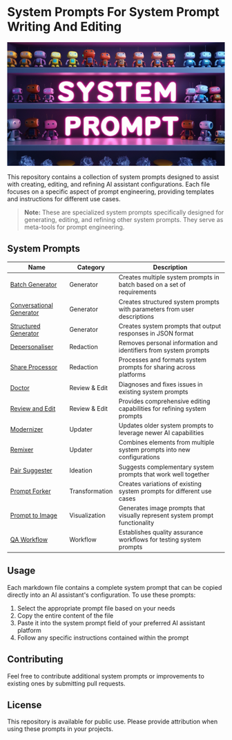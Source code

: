 # System Prompts For System Prompt Writing And Editing

![alt text](banner.webp)

This repository contains a collection of system prompts designed to assist with creating, editing, and refining AI assistant configurations. Each file focuses on a specific aspect of prompt engineering, providing templates and instructions for different use cases.

> **Note:** These are specialized system prompts specifically designed for generating, editing, and refining other system prompts. They serve as meta-tools for prompt engineering.

## System Prompts

| Name | Category | Description |
|------|----------|-------------|
| [Batch Generator](./generators/batch-generator.md) | Generator | Creates multiple system prompts in batch based on a set of requirements |
| [Conversational Generator](./generators/conversational-generators.md) | Generator | Creates structured system prompts with parameters from user descriptions |
| [Structured Generator](./generators/structured-generator.md) | Generator | Creates system prompts that output responses in JSON format |
| [Depersonaliser](./redaction/depersonaliser.md) | Redaction | Removes personal information and identifiers from system prompts |
| [Share Processor](./redaction/share-processor.md) | Redaction | Processes and formats system prompts for sharing across platforms |
| [Doctor](./doctor.md) | Review & Edit | Diagnoses and fixes issues in existing system prompts |
| [Review and Edit](./review-and-edit.md) | Review & Edit | Provides comprehensive editing capabilities for refining system prompts |
| [Modernizer](./updaters/modernizer.md) | Updater | Updates older system prompts to leverage newer AI capabilities |
| [Remixer](./updaters/remixer.md) | Updater | Combines elements from multiple system prompts into new configurations |
| [Pair Suggester](./pair-suggester.md) | Ideation | Suggests complementary system prompts that work well together |
| [Prompt Forker](./prompt-forker.md) | Transformation | Creates variations of existing system prompts for different use cases |
| [Prompt to Image](./prompt-to-image.md) | Visualization | Generates image prompts that visually represent system prompt functionality |
| [QA Workflow](./alt-workflows/qa-workflow.md) | Workflow | Establishes quality assurance workflows for testing system prompts |

## Usage

Each markdown file contains a complete system prompt that can be copied directly into an AI assistant's configuration. To use these prompts:

1. Select the appropriate prompt file based on your needs
2. Copy the entire content of the file
3. Paste it into the system prompt field of your preferred AI assistant platform
4. Follow any specific instructions contained within the prompt

## Contributing

Feel free to contribute additional system prompts or improvements to existing ones by submitting pull requests.

## License

This repository is available for public use. Please provide attribution when using these prompts in your projects.
